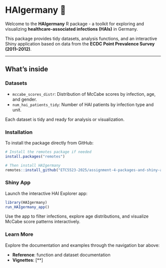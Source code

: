 # HAIgermany 🦠

Welcome to the **HAIgermany** R package - a toolkit for exploring and visualizing
**healthcare-associated infections (HAIs)** in Germany.

This package provides tidy datasets, analysis functions, and an interactive Shiny
application based on data from the **ECDC Point Prevalence Survey (2011–2012)**.

---

## What’s inside

### Datasets
- `mccabe_scores_distr`: Distribution of McCabe scores by infection, age, and gender.  
- `num_hai_patients_tidy`: Number of HAI patients by infection type and unit.  

Each dataset is tidy and ready for analysis or visualization.

### Installation

To install the package directly from GitHub:

```r
# Install the remotes package if needed
install.packages("remotes")

# Then install HAIgermany
remotes::install_github("ETC5523-2025/assignment-4-packages-and-shiny-apps-NathalieAaes/HAIgermany")
```


### Shiny App
Launch the interactive HAI Explorer app:

```r
library(HAIgermany)
run_HAIgermany_app()
```

Use the app to filter infections, explore age distributions, and visualize McCabe score patterns interactively.


### Learn More

Explore the documentation and examples through the navigation bar above:

- **Reference**: function and dataset documentation
- **Vignettes**: [**]








